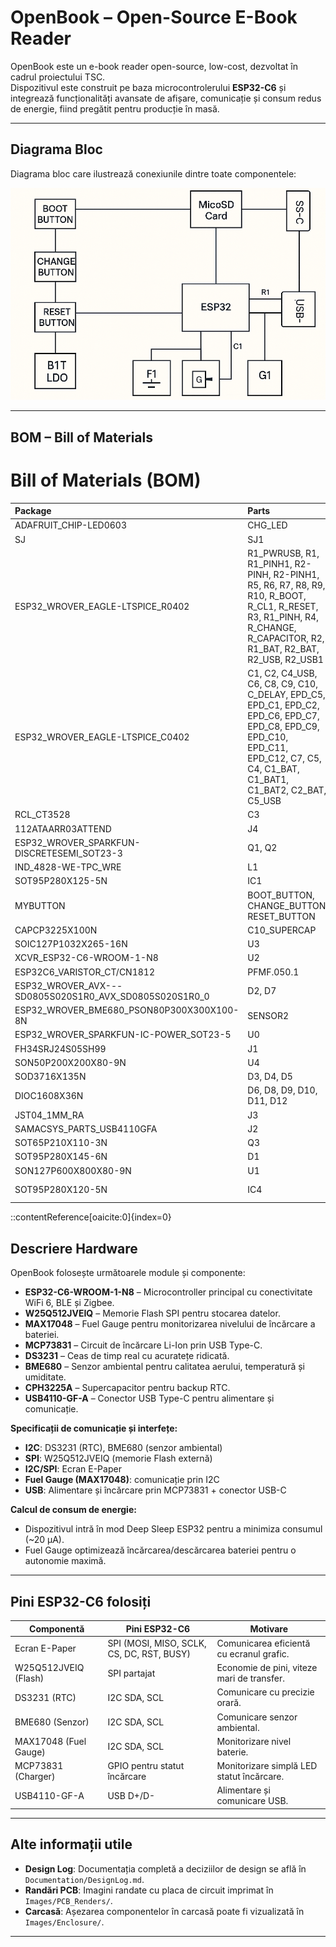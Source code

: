 # OpenBook – Open-Source E-Book Reader

OpenBook este un e-book reader open-source, low-cost, dezvoltat în cadrul proiectului TSC.  
Dispozitivul este construit pe baza microcontrolerului **ESP32-C6** și integrează funcționalități avansate de afișare, comunicație și consum redus de energie, fiind pregătit pentru producție în masă.

---

##  Diagrama Bloc

Diagrama bloc care ilustrează conexiunile dintre toate componentele:

![Diagrama Bloc](Images/diagrama.png)

---

##  BOM – Bill of Materials


# Bill of Materials (BOM)

| Package | Parts | Datasheet |
|:--------|:------|:----------|
| ADAFRUIT_CHIP-LED0603 | CHG_LED | [Datasheet](https://www.snapeda.com/parts/KP-1608SURCK/Kingbright/view-part/?ref=search&t=LED%200603) |
| SJ | SJ1 | [Datasheet](https://www.sameskydevices.com/product/resource/sj1-352xn.pdf) |
| ESP32_WROVER_EAGLE-LTSPICE_R0402 | R1_PWRUSB, R1, R1_PINH1, R2-PINH, R2-PINH1, R5, R6, R7, R8, R9, R10, R_BOOT, R_CL1, R_RESET, R3, R1_PINH, R4, R_CHANGE, R_CAPACITOR, R2, R1_BAT, R2_BAT, R2_USB, R2_USB1 | [Datasheet](https://www.espressif.com/sites/default/files/documentation/esp32-wrover-e_esp32-wrover-ie_datasheet_en.pdf) |
| ESP32_WROVER_EAGLE-LTSPICE_C0402 | C1, C2, C4_USB, C6, C8, C9, C10, C_DELAY, EPD_C5, EPD_C1, EPD_C2, EPD_C6, EPD_C7, EPD_C8, EPD_C9, EPD_C10, EPD_C11, EPD_C12, C7, C5, C4, C1_BAT, C1_BAT1, C1_BAT2, C2_BAT, C5_USB | [Datasheet](https://www.espressif.com/sites/default/files/documentation/esp32-wrover-e_esp32-wrover-ie_datasheet_en.pdf) |
| RCL_CT3528 | C3 | [Datasheet](https://www.coilcraft.com/en-us/products/emi/power-line-common-mode-choke/high-isolation/cx-up-to-10-a/cg3528/cg3528/) |
| 112ATAARR03ATTEND | J4 | [Datasheet](https://www.digikey.com/en/products/detail/attend-technology/112A-TAAR-R03/17633923) |
| ESP32_WROVER_SPARKFUN-DISCRETESEMI_SOT23-3 | Q1, Q2 | [Datasheet](https://cdn.sparkfun.com/assets/e/b/6/b/0/esp32_datasheet_en-1223853.pdf) |
| IND_4828-WE-TPC_WRE | L1 | [Datasheet](https://media.digikey.com/pdf/Data%20Sheets/Wurth%20Electronics%20PDFs/744043_Kit.pdf) |
| SOT95P280X125-5N | IC1 | [Datasheet](https://www.snapeda.com/parts/BD52E42GTR/Rohm/view-part/) |
| MYBUTTON | BOOT_BUTTON, CHANGE_BUTTON, RESET_BUTTON | [Datasheet](https://industry.panasonic.com/global/en/products/control/switch/light-touch/number/evqpuj02k) |
| CAPCP3225X100N | C10_SUPERCAP | [Datasheet](https://www.snapeda.com/parts/CPH3225A/Seiko+Instruments/view-part/?ref=search&t=CPH3225A) |
| SOIC127P1032X265-16N | U3 | [Datasheet](https://www.mouser.com/datasheet/2/472/si864x_datasheet-2507790.pdf) |
| XCVR_ESP32-C6-WROOM-1-N8 | U2 | [Datasheet](https://www.espressif.com/sites/default/files/documentation/esp32-c6-wroom-1_wroom-1u_datasheet_en.pdf) |
| ESP32C6_VARISTOR_CT/CN1812 | PFMF.050.1 | [Datasheet](https://www.snapeda.com/parts/PFMF.050.1/Littelfuse/view-part/) |
| ESP32_WROVER_AVX---SD0805S020S1R0_AVX_SD0805S020S1R0_0 | D2, D7 | [Datasheet](https://www.snapeda.com/parts/SD0805S020S1R0/AVX/view-part/) |
| ESP32_WROVER_BME680_PSON80P300X300X100-8N | SENSOR2 | [Datasheet](https://www.bosch-sensortec.com/media/boschsensortec/downloads/datasheets/bst-bme680-ds000.pdf) |
| ESP32_WROVER_SPARKFUN-IC-POWER_SOT23-5 | U0 | [Datasheet](https://www.ti.com/lit/ds/symlink/tps61200.pdf) |
| FH34SRJ24S05SH99 | J1 | [Datasheet](https://www.hirose.com/product/en/products/FH34SRJ/) |
| SON50P200X200X80-9N | U4 | [Datasheet](https://www.skyworksinc.com/-/media/Skyworks/SL/documents/public/data-sheets/Si88x2x.pdf) |
| SOD3716X135N | D3, D4, D5 | [Datasheet](https://www.vishay.com/docs/88503/1n4148.pdf) |
| DIOC1608X36N | D6, D8, D9, D10, D11, D12 | [Datasheet](https://www.littelfuse.com/~/media/electronics/datasheets/leds/littelfuse_leds_ltl_1ch_datasheet.pdf.pdf) |
| JST04_1MM_RA | J3 | [Datasheet](https://www.jst-mfg.com/product/pdf/eng/eSH.pdf) |
| SAMACSYS_PARTS_USB4110GFA | J2 | [Datasheet](https://www.snapeda.com/parts/USB4110-GF-A/GCT/view-part/) |
| SOT65P210X110-3N | Q3 | [Datasheet](https://www.onsemi.com/pdf/datasheet/bc817-d.pdf) |
| SOT95P280X145-6N | D1 | [Datasheet](https://www.snapeda.com/parts/USBLC6-2SC6Y/STMicroelectronics/view-part/) |
| SON127P600X800X80-9N | U1 | [Datasheet](https://www.skyworksinc.com/-/media/Skyworks/SL/documents/public/data-sheets/Si88x2x.pdf) |
| SOT95P280X120-5N | IC4 | [Datasheet](https://www.ti.com
::contentReference[oaicite:0]{index=0}
 


##  Descriere Hardware

OpenBook folosește următoarele module și componente:

- **ESP32-C6-WROOM-1-N8** – Microcontroller principal cu conectivitate WiFi 6, BLE și Zigbee.
- **W25Q512JVEIQ** – Memorie Flash SPI pentru stocarea datelor.
- **MAX17048** – Fuel Gauge pentru monitorizarea nivelului de încărcare a bateriei.
- **MCP73831** – Circuit de încărcare Li-Ion prin USB Type-C.
- **DS3231** – Ceas de timp real cu acuratețe ridicată.
- **BME680** – Senzor ambiental pentru calitatea aerului, temperatură și umiditate.
- **CPH3225A** – Supercapacitor pentru backup RTC.
- **USB4110-GF-A** – Conector USB Type-C pentru alimentare și comunicație.

**Specificații de comunicație și interfețe:**
- **I2C**: DS3231 (RTC), BME680 (senzor ambiental)
- **SPI**: W25Q512JVEIQ (memorie Flash externă)
- **I2C/SPI**: Ecran E-Paper
- **Fuel Gauge (MAX17048)**: comunicație prin I2C
- **USB**: Alimentare și încărcare prin MCP73831 + conector USB-C

**Calcul de consum de energie:**
- Dispozitivul intră în mod Deep Sleep ESP32 pentru a minimiza consumul (~20 µA).
- Fuel Gauge optimizează încărcarea/descărcarea bateriei pentru o autonomie maximă.

---

##  Pini ESP32-C6 folosiți

| Componentă         | Pini ESP32-C6   | Motivare                                   |
|---------------------|-----------------|--------------------------------------------|
| Ecran E-Paper       | SPI (MOSI, MISO, SCLK, CS, DC, RST, BUSY) | Comunicarea eficientă cu ecranul grafic. |
| W25Q512JVEIQ (Flash)| SPI partajat     | Economie de pini, viteze mari de transfer. |
| DS3231 (RTC)        | I2C SDA, SCL     | Comunicare cu precizie orară.             |
| BME680 (Senzor)     | I2C SDA, SCL     | Comunicare senzor ambiental.              |
| MAX17048 (Fuel Gauge)| I2C SDA, SCL    | Monitorizare nivel baterie.               |
| MCP73831 (Charger)  | GPIO pentru statut încărcare | Monitorizare simplă LED statut încărcare.|
| USB4110-GF-A        | USB D+/D-        | Alimentare și comunicare USB.             |

---

##  Alte informații utile

-  **Design Log**: Documentația completă a deciziilor de design se află în `Documentation/DesignLog.md`.
-  **Randări PCB**: Imagini randate cu placa de circuit imprimat în `Images/PCB_Renders/`.
-  **Carcasă**: Așezarea componentelor în carcasă poate fi vizualizată în `Images/Enclosure/`.

---


